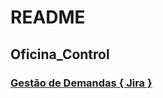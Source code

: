 # README

## Oficina_Control

### <a href="https://ricardobenicio.atlassian.net/jira/software/projects/OC/boards/1"> Gestão de Demandas { Jira }</a>
